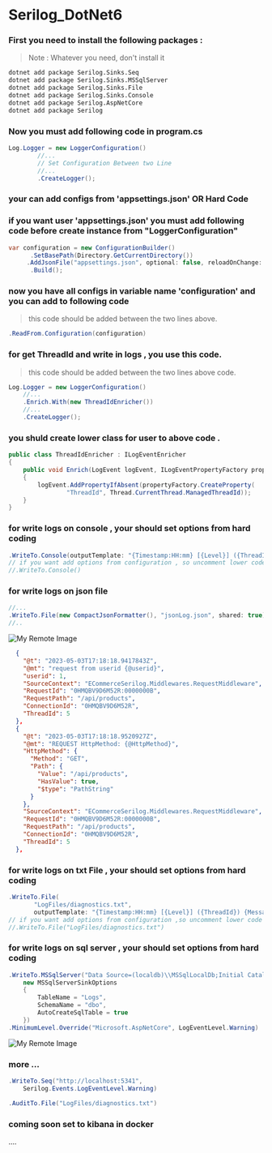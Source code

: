 # Serilog_DotNet6


### First you need to install the following packages :

> Note : Whatever you need, don't install it

``` bash
dotnet add package Serilog.Sinks.Seq
dotnet add package Serilog.Sinks.MSSqlServer
dotnet add package Serilog.Sinks.File
dotnet add package Serilog.Sinks.Console
dotnet add package Serilog.AspNetCore
dotnet add package Serilog
```

### Now you must add following code in program.cs 

```csharp
Log.Logger = new LoggerConfiguration()
        //...
        // Set Configuration Between two Line
        //...
        .CreateLogger();
```
### your can add configs from 'appsettings.json' OR Hard Code
### if you want user 'appsettings.json' you must add following code before create instance from "LoggerConfiguration"
```csharp
var configuration = new ConfigurationBuilder()
      .SetBasePath(Directory.GetCurrentDirectory())
     .AddJsonFile("appsettings.json", optional: false, reloadOnChange: true)
      .Build();
```
### now you have all configs in variable name 'configuration' and you can add to following code
> this code should be added between the two lines above.
```csharp
.ReadFrom.Configuration(configuration)
```
### for get ThreadId and write in logs , you use this code.
> this code should be added between the two lines above code.
```csharp
Log.Logger = new LoggerConfiguration()
    //...
    .Enrich.With(new ThreadIdEnricher())
    //...
    .CreateLogger();
```
### you shuld create lower class for user to above code .
```csharp
public class ThreadIdEnricher : ILogEventEnricher
{
    public void Enrich(LogEvent logEvent, ILogEventPropertyFactory propertyFactory)
    {
        logEvent.AddPropertyIfAbsent(propertyFactory.CreateProperty(
                "ThreadId", Thread.CurrentThread.ManagedThreadId));
    }
}
```
### for write logs on console , your should set options from hard coding
```csharp
.WriteTo.Console(outputTemplate: "{Timestamp:HH:mm} [{Level}] ({ThreadId}) {Message}{NewLine}{Exception}")
// if you want add options from configuration , so uncomment lower code and comment top code .
//.WriteTo.Console()
```
### for write logs on json file 
```csharp
//...
.WriteTo.File(new CompactJsonFormatter(), "jsonLog.json", shared: true)
//..
```
![My Remote Image](D:\github\Serilog_DotNet6\imgs\Annotation5.png)
```json
  {
    "@t": "2023-05-03T17:18:18.9417843Z",
    "@mt": "request from userid {@userid}",
    "userid": 1,
    "SourceContext": "ECommerceSerilog.Middlewares.RequestMiddleware",
    "RequestId": "0HMQBV9D6M52R:0000000B",
    "RequestPath": "/api/products",
    "ConnectionId": "0HMQBV9D6M52R",
    "ThreadId": 5
  },
  {
    "@t": "2023-05-03T17:18:18.9520927Z",
    "@mt": "REQUEST HttpMethod: {@HttpMethod}",
    "HttpMethod": {
      "Method": "GET",
      "Path": {
        "Value": "/api/products",
        "HasValue": true,
        "$type": "PathString"
      }
    },
    "SourceContext": "ECommerceSerilog.Middlewares.RequestMiddleware",
    "RequestId": "0HMQBV9D6M52R:0000000B",
    "RequestPath": "/api/products",
    "ConnectionId": "0HMQBV9D6M52R",
    "ThreadId": 5
  },
```
### for write logs on txt File , your should set options from hard coding
```csharp
.WriteTo.File(
       "LogFiles/diagnostics.txt",
       outputTemplate: "{Timestamp:HH:mm} [{Level}] ({ThreadId}) {Message}{NewLine}{Exception}")
// if you want add options from configuration ,so uncomment lower code and comment top code .
//.WriteTo.File("LogFiles/diagnostics.txt")
```
### for write logs on sql server , your should set options from hard coding
```csharp
.WriteTo.MSSqlServer("Data Source=(localdb)\\MSSqlLocalDb;Initial Catalog=LoggingDb;persist security info=True;",
    new MSSqlServerSinkOptions
    {
        TableName = "Logs",
        SchemaName = "dbo",
        AutoCreateSqlTable = true
    })
.MinimumLevel.Override("Microsoft.AspNetCore", LogEventLevel.Warning)
```
![My Remote Image](D:\github\Serilog_DotNet6\imgs\Annotation5.png)

### more ...
```csharp
.WriteTo.Seq("http://localhost:5341",
    Serilog.Events.LogEventLevel.Warning)

.AuditTo.File("LogFiles/diagnostics.txt")
```
### coming soon set to kibana in docker
....

